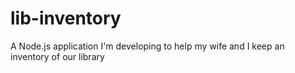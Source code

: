 # lib-inventory
A Node.js application I'm developing to help my wife and I keep an inventory of our library
